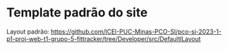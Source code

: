 # Template padrão do site
Layout padrão:
https://github.com/ICEI-PUC-Minas-PCO-SI/pco-si-2023-1-p1-proj-web-t1-grupo-5-fittracker/tree/Developer/src/DefaultlLayout
